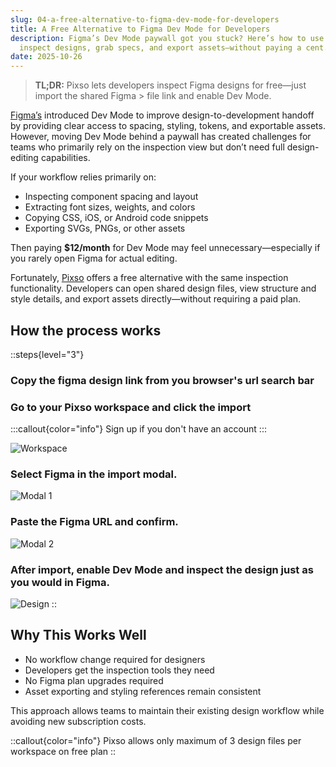 ```yaml
---
slug: 04-a-free-alternative-to-figma-dev-mode-for-developers
title: A Free Alternative to Figma Dev Mode for Developers
description: Figma’s Dev Mode paywall got you stuck? Here’s how to use Pixso to
  inspect designs, grab specs, and export assets—without paying a cent.
date: 2025-10-26
---
```


> **TL;DR:** Pixso lets developers inspect Figma designs for free—just import the shared Figma > file link and enable Dev Mode.

[Figma’s](https://www.figma.com/) introduced Dev Mode to improve design-to-development handoff by providing clear access to spacing, styling, tokens, and exportable assets. However, moving Dev Mode behind a paywall has created challenges for teams who primarily rely on the inspection view but don’t need full design-editing capabilities.

If your workflow relies primarily on:

- Inspecting component spacing and layout
- Extracting font sizes, weights, and colors
- Copying CSS, iOS, or Android code snippets
- Exporting SVGs, PNGs, or other assets

Then paying **$12/month** for Dev Mode may feel unnecessary—especially if you rarely open Figma for actual editing.

Fortunately, [Pixso](https://pixso.net/) offers a free alternative with the same inspection functionality. Developers can open shared design files, view structure and style details, and export assets directly—without requiring a paid plan.

## How the process works

::steps{level="3"}
### Copy the figma design link from you browser's url search bar

### Go to your Pixso workspace and click the import

  :::callout{color="info"}
  Sign up if you don't have an account
  :::

![Workspace](https://res.cloudinary.com/dkqzws3l9/image/upload/v1761491507/workspace.png)

### Select Figma in the import modal.

![Modal 1](https://res.cloudinary.com/dkqzws3l9/image/upload/v1761492043/modal-1.png)

### Paste the Figma URL and confirm.

![Modal 2](https://res.cloudinary.com/dkqzws3l9/image/upload/v1761492037/modal-2.png)

### After import, enable Dev Mode and inspect the design just as you would in Figma.

![Design](https://res.cloudinary.com/dkqzws3l9/image/upload/v1761493238/design.png)
::

## Why This Works Well

- No workflow change required for designers
- Developers get the inspection tools they need
- No Figma plan upgrades required
- Asset exporting and styling references remain consistent

This approach allows teams to maintain their existing design workflow while avoiding new subscription costs.

::callout{color="info"}
Pixso allows only maximum of 3 design files per workspace on free plan
::
